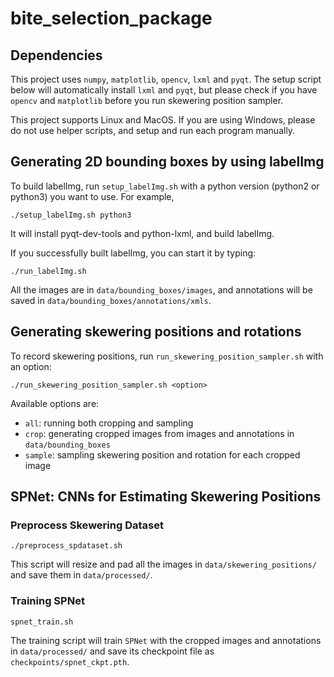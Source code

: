 # bite_selection_package

## Dependencies
This project uses `numpy`, `matplotlib`, `opencv`, `lxml` and `pyqt`. The setup script below will automatically install `lxml` and `pyqt`, but please check if you have `opencv` and `matplotlib` before you run skewering position sampler.

This project supports Linux and MacOS. If you are using Windows, please do not use helper scripts, and setup and run each program manually.


## Generating 2D bounding boxes by using labelImg
To build labelImg, run `setup_labelImg.sh` with a python version (python2 or python3) you want to use. For example,
```
./setup_labelImg.sh python3
```
It will install pyqt-dev-tools and python-lxml, and build labelImg.

If you successfully built labelImg, you can start it by typing:
```
./run_labelImg.sh
```

All the images are in `data/bounding_boxes/images`, and annotations will be saved in `data/bounding_boxes/annotations/xmls`.


## Generating skewering positions and rotations
To record skewering positions, run `run_skewering_position_sampler.sh` with an option:
```
./run_skewering_position_sampler.sh <option>
```
Available options are:
- `all`: running both cropping and sampling
- `crop`: generating cropped images from images and annotations in `data/bounding_boxes`
- `sample`: sampling skewering position and rotation for each cropped image


## SPNet: CNNs for Estimating Skewering Positions

### Preprocess Skewering Dataset
```
./preprocess_spdataset.sh
```
This script will resize and pad all the images in `data/skewering_positions/` and save them in `data/processed/`.

### Training SPNet
```
spnet_train.sh
```
The training script will train `SPNet` with the cropped images and annotations in `data/processed/` and save its checkpoint file as `checkpoints/spnet_ckpt.pth`.
